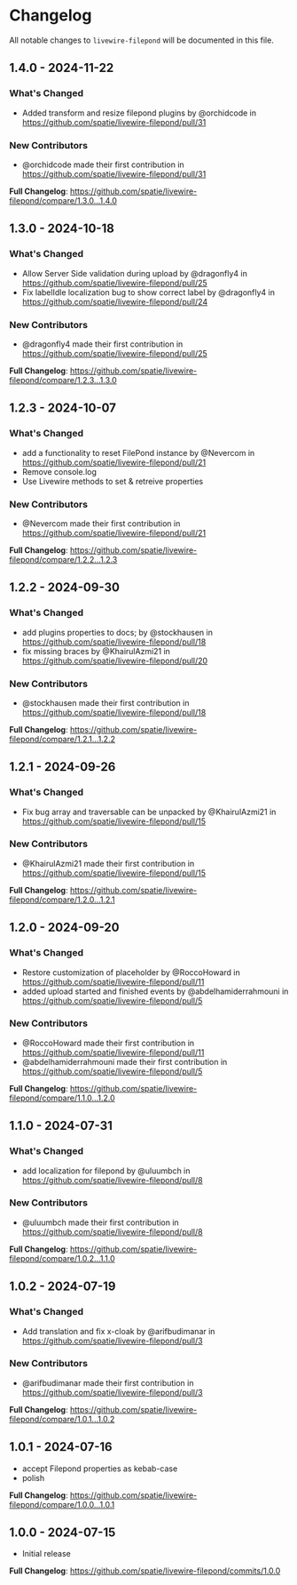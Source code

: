 # Changelog

All notable changes to `livewire-filepond` will be documented in this file.

## 1.4.0 - 2024-11-22

### What's Changed

* Added transform and resize filepond plugins by @orchidcode in https://github.com/spatie/livewire-filepond/pull/31

### New Contributors

* @orchidcode made their first contribution in https://github.com/spatie/livewire-filepond/pull/31

**Full Changelog**: https://github.com/spatie/livewire-filepond/compare/1.3.0...1.4.0

## 1.3.0 - 2024-10-18

### What's Changed

* Allow Server Side validation during upload by @dragonfly4 in https://github.com/spatie/livewire-filepond/pull/25
* Fix labelIdle localization bug to show correct label by @dragonfly4 in https://github.com/spatie/livewire-filepond/pull/24

### New Contributors

* @dragonfly4 made their first contribution in https://github.com/spatie/livewire-filepond/pull/25

**Full Changelog**: https://github.com/spatie/livewire-filepond/compare/1.2.3...1.3.0

## 1.2.3 - 2024-10-07

### What's Changed

* add a functionality to reset FilePond instance by @Nevercom in https://github.com/spatie/livewire-filepond/pull/21
* Remove console.log
* Use Livewire methods to set & retreive properties

### New Contributors

* @Nevercom made their first contribution in https://github.com/spatie/livewire-filepond/pull/21

**Full Changelog**: https://github.com/spatie/livewire-filepond/compare/1.2.2...1.2.3

## 1.2.2 - 2024-09-30

### What's Changed

* add plugins properties to docs; by @stockhausen in https://github.com/spatie/livewire-filepond/pull/18
* fix missing braces by @KhairulAzmi21 in https://github.com/spatie/livewire-filepond/pull/20

### New Contributors

* @stockhausen made their first contribution in https://github.com/spatie/livewire-filepond/pull/18

**Full Changelog**: https://github.com/spatie/livewire-filepond/compare/1.2.1...1.2.2

## 1.2.1 - 2024-09-26

### What's Changed

* Fix bug array and traversable can be unpacked by @KhairulAzmi21 in https://github.com/spatie/livewire-filepond/pull/15

### New Contributors

* @KhairulAzmi21 made their first contribution in https://github.com/spatie/livewire-filepond/pull/15

**Full Changelog**: https://github.com/spatie/livewire-filepond/compare/1.2.0...1.2.1

## 1.2.0 - 2024-09-20

### What's Changed

* Restore customization of placeholder by @RoccoHoward in https://github.com/spatie/livewire-filepond/pull/11
* added upload started and finished events by @abdelhamiderrahmouni in https://github.com/spatie/livewire-filepond/pull/5

### New Contributors

* @RoccoHoward made their first contribution in https://github.com/spatie/livewire-filepond/pull/11
* @abdelhamiderrahmouni made their first contribution in https://github.com/spatie/livewire-filepond/pull/5

**Full Changelog**: https://github.com/spatie/livewire-filepond/compare/1.1.0...1.2.0

## 1.1.0 - 2024-07-31

### What's Changed

* add localization for filepond by @uluumbch in https://github.com/spatie/livewire-filepond/pull/8

### New Contributors

* @uluumbch made their first contribution in https://github.com/spatie/livewire-filepond/pull/8

**Full Changelog**: https://github.com/spatie/livewire-filepond/compare/1.0.2...1.1.0

## 1.0.2 - 2024-07-19

### What's Changed

* Add translation and fix x-cloak by @arifbudimanar in https://github.com/spatie/livewire-filepond/pull/3

### New Contributors

* @arifbudimanar made their first contribution in https://github.com/spatie/livewire-filepond/pull/3

**Full Changelog**: https://github.com/spatie/livewire-filepond/compare/1.0.1...1.0.2

## 1.0.1 - 2024-07-16

- accept Filepond properties as kebab-case
- polish

**Full Changelog**: https://github.com/spatie/livewire-filepond/compare/1.0.0...1.0.1

## 1.0.0 - 2024-07-15

- Initial release

**Full Changelog**: https://github.com/spatie/livewire-filepond/commits/1.0.0
